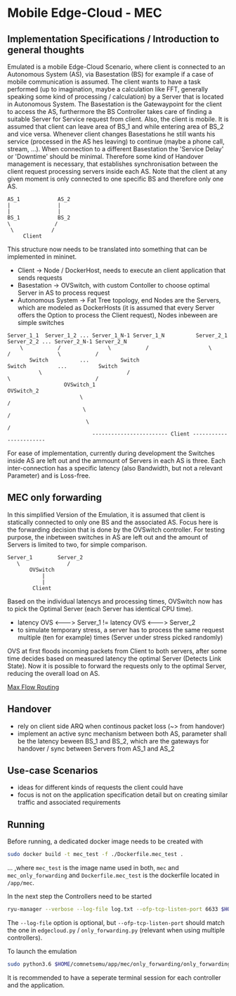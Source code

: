 # Mobile Edge-Cloud - MEC

## Implementation Specifications / Introduction to general thoughts

Emulated is a mobile Edge-Cloud Scenario, where client is connected to an Autonomous System (AS), via Basestation (BS) for example if a case of mobile communication is assumed.
The client wants to have a task performed (up to imagination, maybe a calculation like FFT, generally speaking some kind of processing / calculation) by a Server that is located in Autonomous System.
The Basestation is the Gatewaypoint for the client to access the AS, furthermore the BS Controller takes care of finding a suitable Server for Service request from client.
Also, the client is mobile. It is assumed that client can leave area of BS_1 and while entering area of BS_2 and vice versa. Whenever client changes Basestations he still wants his service (processed in the AS hes leaving) to continue (maybe a phone call, stream, ...). When connection to a different Basestation the 'Service Delay' or 'Downtime' should be minimal. 
Therefore some kind of Handover management is necessary, that establishes synchronisation between the client request processing servers inside each AS.
Note that the client at any given moment is only connected to one specific BS and therefore only one AS. 

````text
AS_1            AS_2
|               |
|               |
BS_1            BS_2
\              /
 \            /
     Client
````

This structure now needs to be translated into something that can be implemented in mininet.
* Client -> Node / DockerHost, needs to execute an client application that sends requests
* Basestation -> OVSwitch, with custom Contoller to choose optimal Server in AS to process request
* Autonomous System -> Fat Tree topology, end Nodes are the Servers, which are modeled as DockerHosts (it is assumed that every Server offers the Option to process the Client request), Nodes inbeween are simple switches

````text
Server_1_1  Server_1_2 ... Server_1_N-1 Server_1_N          Server_2_1  Server_2_2 ... Server_2_N-1 Server_2_N          
    \           /               \           /                   \           /               \           /
       Switch          ...          Switch                         Switch          ...          Switch
          \                           /                               \                           /
                  OVSwitch_1                                                    OVSwitch_2
                       \                                                             /
                        \                                                           /
                         \                                                         /
                           ------------------------ Client -----------------------
````

For ease of implementation, currently during development the Switches inside AS are left out and the ammount of Servers in each AS is three.
Each inter-connection has a specific latency (also Bandwidth, but not a relevant Parameter) and is Loss-free.

## MEC only forwarding

In this simplified Version of the Emulation, it is assumed that client is statically connected to only one BS and the associated AS.
Focus here is the forwarding decision that is done by the OVSwitch controller.
For testing purpose, the inbetween switches in AS are left out and the amount of Servers is limited to two, for simple comparison.
 
 ````text
Server_1        Server_2
    \               /
        OVSwitch
            |
            |
         Client   
````

Based on the individual latencys and processing times, OVSwitch now has to pick the Optimal Server (each Server has identical CPU time).

* latency OVS <---> Server_1 != latency OVS <---> Server_2
* to simulate temporary stress, a server has to process the same request multiple (ten for example) times (Server under stress picked randomly)

OVS at first floods incoming packets from Client to both servers, after some time decides based on measured latency the optimal Server (Detects Link State). 
Now it is possible to forward the requests only to the optimal Server, reducing the overall load on AS.

[Max Flow Routing](https://www.researchgate.net/publication/4375185_MFMP_Max_flow_multipath_routing_algorithm)

## Handover

* rely on client side ARQ when continous packet loss (~> from handover)
* implement an active sync mechanism between both AS, parameter shall be the latency beween BS_1 and BS_2, which are the gateways for handover / sync between Servers from AS_1 and AS_2

## Use-case Scenarios 

* ideas for different kinds of requests the client could have
* focus is not on the application specification detail but on creating similar traffic and associated requirements

## Running 

Before running, a dedicated docker image needs to be created with 

```sh
sudo docker build -t mec_test -f ./Dockerfile.mec_test .
```

... ,where `mec_test` is the image name used in both, `mec` and `mec_only_forwarding` and `Dockerfile.mec_test` is the dockerfile located in `/app/mec`.

In the next step the Controllers need to be started

```sh
ryu-manager --verbose --log-file log.txt --ofp-tcp-listen-port 6633 $HOME/comnetsemu/app/mec/controller.py
```

The `--log-file` option is optional, but `--ofp-tcp-listen-port` should match the one in `edgecloud.py` / `only_forwarding.py` (relevant when using multiple controllers).

To launch the emulation 

```sh
sudo python3.6 $HOME/comnetsemu/app/mec/only_forwarding/only_forwarding.py
```
It is recommended to have a seperate terminal session for each controller and the application.


